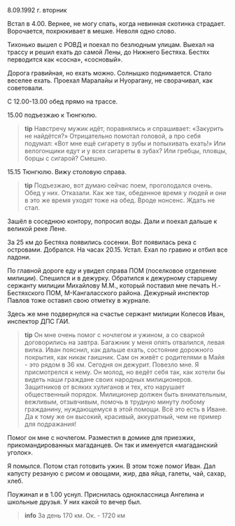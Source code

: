 8.09.1992 г. вторник

Встал в 4.00. 
Вернее, не могу спать, когда  невинная скотинка страдает. 
Ворочается, похрюкивает в мешке. Неволя одно слово.

Тихонько вышел с РОВД и поехал по безлюдным улицам. 
Выехал на трассу и решил ехать до самой Лены, до Нижнего Бестяха. 
Бестях перводится как «сосна», «сосновый».

Дорога гравийная, но ехать можно. 
Солнышко поднимается. Стало веселее ехать. 
Проехал Маралайы и Нуорагану, не сворачивал, как советовали. 

С 12.00-13.00 обед прямо на трассе.

15.00  подъезжаю к Тюнгюлю. 
> **tip**
Навстречу мужик идёт, поравнялись и спрашивает: «Закурить не найдётся?»
Отрицательно помотал головой, а про себя подумал: «Вот мне ещё сигарету в зубы и попыхивать ехать!» 
Или велогонщики едут и у всех сигареты в зубах? 
Или гребцы, пловцы, борцы с сигарой? 
Смешно.

15.15 Тюнгюлю. 
Вижу столовую справа. 
> **tip**
Подъезжаю, вот думаю сейчас поем, проголодался очень. 
Обед у них. Отказали. 
Как же так, обеденное время у людей и они в это же время уходят тоже на обед. Вроде нонсенс. Ждать не стал. 

Зашёл в соседнюю контору, попросил воды. Дали и поехал дальше к великой реке Лене.

За 25 км до Бестяха появились сосенки. 
Вот появилась река с островами. 
Добрался. 
На часах 20.15. 
Устал. 
Ехал по гравию и отбил все ладони. 

По главной дороге еду и увидел справа  ПОМ (поселковое отделение милиции). 
Спешился и в дежурку. 
Обратился к дежурному старшему сержанту милиции Михайлову М.М., который поставил мне печать Н.-Бестяхского ПОМ, М-Кангаласского района. 
Дежурный инспектор Павлов тоже оставил свою отметку в журнале.

Здесь же мне подвернулся на счастье сержант милиции Колесов Иван, инспектор ДПС ГАИ. 
> **tip**
Он мне очень помог с ночлегом и ужином, а со сваркой договорились на завтра. Багажник у меня опять отвалился, левая вилка.
Иван пояснил, как дальше ехать, состояние дорожного покрытия, как никак гаишник. 
Сам он живёт с родителями в Майя - это рядом в 36 км. 
Сегодня он дежурит. Повезло мне. 
Я присмотрелся к нему. 
Он молод, но ведёт себя так, как хотели бы видеть наши граждане своих народных милиционеров. Защитников от всяких хулиганов и тех, кто нарушает общественный порядок. 
Милиционер должен быть внимательным, вежливым, отзывчивым, помочь в трудную минуту любому гражданину, нуждающемуся в этой помощи. 
Всё это есть в Иване. 
Да к тому же он высокий, красивый, аккуратный, чем не пример для подражания!

Помог он мне с ночлегом. Разместил в домике для приезжих, прикомандированных магаданцев. 
Он так и именуется «магаданский уголок».

Я помылся. 
Потом стал готовить ужин. 
В этом тоже помог Иван. 
Дал капусту резаную с рисом и овощами, жир, два яйца, галеты, чай, сахар, хлеб. 

Поужинал и в 1.00 уснул. 
Приснилась одноклассница Ангелина и школьные друзья. 
У них какой то вечер был. 
> **info**
За день 170 км. Ок. - 1720 км